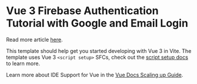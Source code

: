 # Vue 3 Firebase Authentication Tutorial with Google and Email Login

Read more article [here](https://www.djamware.com/post/685946e25a251364ebc862e7/vue-3-firebase-authentication-tutorial-with-google-and-email-login).

This template should help get you started developing with Vue 3 in Vite. The template uses Vue 3 `<script setup>` SFCs, check out the [script setup docs](https://v3.vuejs.org/api/sfc-script-setup.html#sfc-script-setup) to learn more.

Learn more about IDE Support for Vue in the [Vue Docs Scaling up Guide](https://vuejs.org/guide/scaling-up/tooling.html#ide-support).
